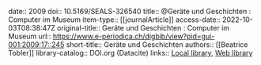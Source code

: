 date:: 2009
doi:: 10.5169/SEALS-326540
title:: @Geräte und Geschichten : Computer im Museum
item-type:: [[journalArticle]]
access-date:: 2022-10-03T08:38:47Z
original-title:: Geräte und Geschichten : Computer im Museum
url:: https://www.e-periodica.ch/digbib/view?pid=gui-001:2009:17::245
short-title:: Geräte und Geschichten
authors:: [[Beatrice Tobler]]
library-catalog:: DOI.org (Datacite)
links:: [Local library](zotero://select/groups/2386895/items/EC4DBG83), [Web library](https://www.zotero.org/groups/2386895/items/EC4DBG83)
